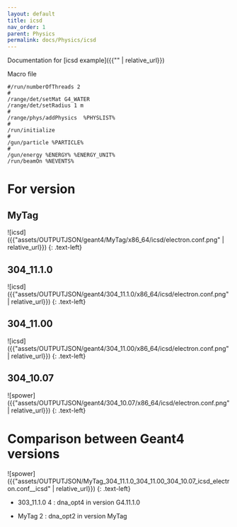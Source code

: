 ```yaml
---
layout: default
title: icsd
nav_order: 1
parent: Physics
permalink: docs/Physics/icsd
---
```

Documentation for [icsd example]({{"" | relative_url}}) 

Macro file
```
#/run/numberOfThreads 2
#
/range/det/setMat G4_WATER
/range/det/setRadius 1 m
#
/range/phys/addPhysics  %PHYSLIST%
#
/run/initialize
#
/gun/particle %PARTICLE%
#
/gun/energy %ENERGY% %ENERGY_UNIT%
/run/beamOn %NEVENTS%
```
# For version

## MyTag

![icsd]({{"assets/OUTPUTJSON/geant4/MyTag/x86_64/icsd/electron.conf.png" | relative_url}})
{: .text-left}

## 304_11.1.0
![icsd]({{"assets/OUTPUTJSON/geant4/304_11.1.0/x86_64/icsd/electron.conf.png" | relative_url}})
{: .text-left}

## 304_11.00
![icsd]({{"assets/OUTPUTJSON/geant4/304_11.00/x86_64/icsd/electron.conf.png" | relative_url}})
{: .text-left}

## 304_10.07
![spower]({{"assets/OUTPUTJSON/geant4/304_10.07/x86_64/icsd/electron.conf.png" | relative_url}})
{: .text-left}

# Comparison between Geant4 versions

![spower]({{"assets/OUTPUTJSON/MyTag_304_11.1.0_304_11.00_304_10.07_icsd_electron.conf__icsd" | relative_url}})
{: .text-left}

- 303_11.1.0 4 : dna_opt4 in version G4.11.1.0

- MyTag 2 : dna_opt2 in version MyTag
